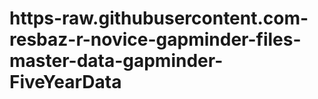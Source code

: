 # https-raw.githubusercontent.com-resbaz-r-novice-gapminder-files-master-data-gapminder-FiveYearData